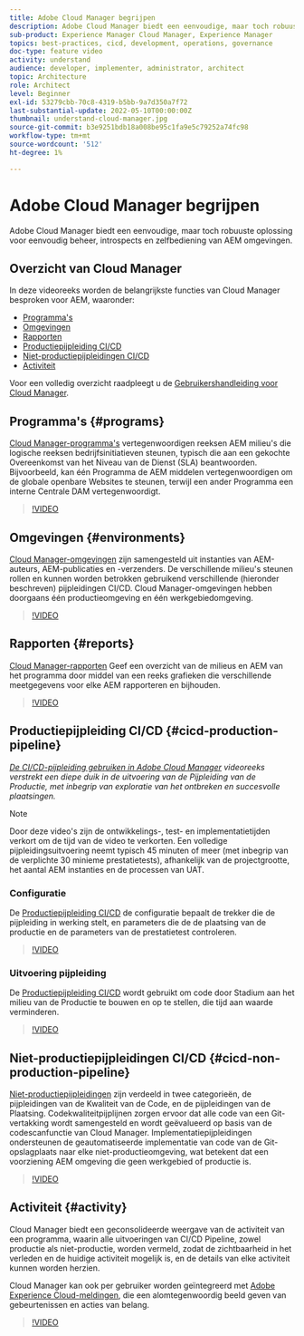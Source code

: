 ```yaml
---
title: Adobe Cloud Manager begrijpen
description: Adobe Cloud Manager biedt een eenvoudige, maar toch robuuste oplossing voor eenvoudig beheer, introspects en zelfbediening van AEM omgevingen.
sub-product: Experience Manager Cloud Manager, Experience Manager
topics: best-practices, cicd, development, operations, governance
doc-type: feature video
activity: understand
audience: developer, implementer, administrator, architect
topic: Architecture
role: Architect
level: Beginner
exl-id: 53279cbb-70c8-4319-b5bb-9a7d350a7f72
last-substantial-update: 2022-05-10T00:00:00Z
thumbnail: understand-cloud-manager.jpg
source-git-commit: b3e9251bdb18a008be95c1fa9e5c79252a74fc98
workflow-type: tm+mt
source-wordcount: '512'
ht-degree: 1%

---
```


# Adobe Cloud Manager begrijpen

Adobe Cloud Manager biedt een eenvoudige, maar toch robuuste oplossing voor eenvoudig beheer, introspects en zelfbediening van AEM omgevingen.

## Overzicht van Cloud Manager

In deze videoreeks worden de belangrijkste functies van Cloud Manager besproken voor AEM, waaronder:

* [Programma&#39;s](#programs)
* [Omgevingen](#environments)
* [Rapporten](#reports)
* [Productiepijpleiding CI/CD](#cicd-production-pipeline)
* [Niet-productiepijpleidingen CI/CD](#cicd-non-production-pipeline)
* [Activiteit](#activity)

Voor een volledig overzicht raadpleegt u de [Gebruikershandleiding voor Cloud Manager](https://experienceleague.adobe.com/docs/experience-manager-cloud-manager/content/introduction.html).

## Programma&#39;s {#programs}

[Cloud Manager-programma&#39;s](https://experienceleague.adobe.com/docs/experience-manager-cloud-manager/content/getting-started/program-setup.html) vertegenwoordigen reeksen AEM milieu&#39;s die logische reeksen bedrijfsinitiatieven steunen, typisch die aan een gekochte Overeenkomst van het Niveau van de Dienst (SLA) beantwoorden. Bijvoorbeeld, kan één Programma de AEM middelen vertegenwoordigen om de globale openbare Websites te steunen, terwijl een ander Programma een interne Centrale DAM vertegenwoordigt.

>[!VIDEO](https://video.tv.adobe.com/v/26313?quality=12&learn=on)

## Omgevingen {#environments}

[Cloud Manager-omgevingen](https://experienceleague.adobe.com/docs/experience-manager-cloud-manager/content/using/managing-environments.html) zijn samengesteld uit instanties van AEM-auteurs, AEM-publicaties en -verzenders. De verschillende milieu&#39;s steunen rollen en kunnen worden betrokken gebruikend verschillende (hieronder beschreven) pijpleidingen CI/CD. Cloud Manager-omgevingen hebben doorgaans één productieomgeving en één werkgebiedomgeving.

>[!VIDEO](https://video.tv.adobe.com/v/26318?quality=12&learn=on)

## Rapporten {#reports}

[Cloud Manager-rapporten](https://experienceleague.adobe.com/docs/experience-manager-cloud-manager/content/using/monitoring-environments.html) Geef een overzicht van de milieus en AEM van het programma door middel van een reeks grafieken die verschillende meetgegevens voor elke AEM rapporteren en bijhouden.

>[!VIDEO](https://video.tv.adobe.com/v/26315?quality=12&learn=on)

## Productiepijpleiding CI/CD {#cicd-production-pipeline}

*[De CI/CD-pijpleiding gebruiken in Adobe Cloud Manager](./use-the-cicd-pipeline-in-cloud-manager-for-aem.md) videoreeks verstrekt een diepe duik in de uitvoering van de Pijpleiding van de Productie, met inbegrip van exploratie van het ontbreken en succesvolle plaatsingen.*

>[!NOTE]
>
> Door deze video&#39;s zijn de ontwikkelings-, test- en implementatietijden verkort om de tijd van de video te verkorten. Een volledige pijpleidingsuitvoering neemt typisch 45 minuten of meer (met inbegrip van de verplichte 30 minieme prestatietests), afhankelijk van de projectgrootte, het aantal AEM instanties en de processen van UAT.

### Configuratie

De [Productiepijpleiding CI/CD](https://experienceleague.adobe.com/docs/experience-manager-cloud-manager/content/using/pipelines/production-pipelines.html) de configuratie bepaalt de trekker die de pijpleiding in werking stelt, en parameters die de de plaatsing van de productie en de parameters van de prestatietest controleren.

>[!VIDEO](https://video.tv.adobe.com/v/26314?quality=12&learn=on)

### Uitvoering pijpleiding

De [Productiepijpleiding CI/CD](https://experienceleague.adobe.com/docs/experience-manager-cloud-manager/content/using/code-deployment.html) wordt gebruikt om code door Stadium aan het milieu van de Productie te bouwen en op te stellen, die tijd aan waarde verminderen.

>[!VIDEO](https://video.tv.adobe.com/v/26317?quality=12&learn=on)

## Niet-productiepijpleidingen CI/CD {#cicd-non-production-pipeline}

[Niet-productiepijpleidingen](https://experienceleague.adobe.com/docs/experience-manager-cloud-manager/content/using/pipelines/production-pipelines.html) zijn verdeeld in twee categorieën, de pijpleidingen van de Kwaliteit van de Code, en de pijpleidingen van de Plaatsing. Codekwaliteitpijplijnen zorgen ervoor dat alle code van een Git-vertakking wordt samengesteld en wordt geëvalueerd op basis van de codescanfunctie van Cloud Manager. Implementatiepijpleidingen ondersteunen de geautomatiseerde implementatie van code van de Git-opslagplaats naar elke niet-productieomgeving, wat betekent dat een voorziening AEM omgeving die geen werkgebied of productie is.

>[!VIDEO](https://video.tv.adobe.com/v/26316?quality=12&learn=on)

## Activiteit {#activity}

Cloud Manager biedt een geconsolideerde weergave van de activiteit van een programma, waarin alle uitvoeringen van CI/CD Pipeline, zowel productie als niet-productie, worden vermeld, zodat de zichtbaarheid in het verleden en de huidige activiteit mogelijk is, en de details van elke activiteit kunnen worden herzien.

Cloud Manager kan ook per gebruiker worden geïntegreerd met [Adobe Experience Cloud-meldingen](https://experienceleague.adobe.com/docs/experience-manager-cloud-manager/content/using/notifications.html), die een alomtegenwoordig beeld geven van gebeurtenissen en acties van belang.

>[!VIDEO](https://video.tv.adobe.com/v/26319?quality=12&learn=on)
